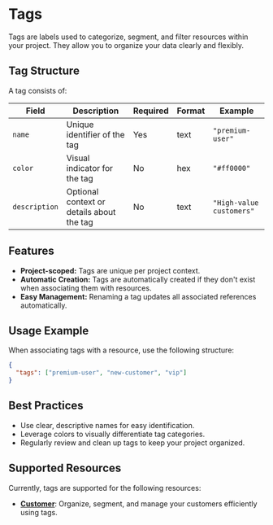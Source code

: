 # Tags

Tags are labels used to categorize, segment, and filter resources within your project. They allow you to organize your data clearly and flexibly.

## Tag Structure

A tag consists of:

| Field         | Description                               | Required | Format | Example                  |
| ------------- | ----------------------------------------- | -------- | ------ | ------------------------ |
| `name`        | Unique identifier of the tag              | Yes      | text   | `"premium-user"`         |
| `color`       | Visual indicator for the tag              | No       | hex    | `"#ff0000"`              |
| `description` | Optional context or details about the tag | No       | text   | `"High-value customers"` |

## Features

- **Project-scoped:** Tags are unique per project context.
- **Automatic Creation:** Tags are automatically created if they don't exist when associating them with resources.
- **Easy Management:** Renaming a tag updates all associated references automatically.

## Usage Example

When associating tags with a resource, use the following structure:

```json
{
  "tags": ["premium-user", "new-customer", "vip"]
}
```

## Best Practices

- Use clear, descriptive names for easy identification.
- Leverage colors to visually differentiate tag categories.
- Regularly review and clean up tags to keep your project organized.

## Supported Resources

Currently, tags are supported for the following resources:

- [**Customer**](/platform/customers/index.md): Organize, segment, and manage your customers efficiently using tags.
